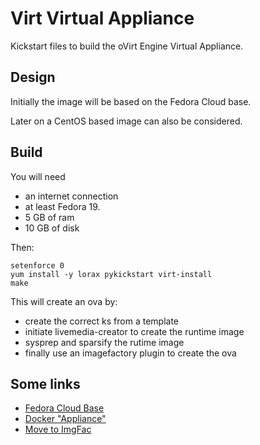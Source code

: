 
Virt Virtual Appliance
=======================

Kickstart files to build the oVirt Engine Virtual Appliance.


Design
------

Initially the image will be based on the Fedora Cloud base.

Later on a CentOS based image can also be considered.


Build
-----
You will need

* an internet connection
* at least Fedora 19.
* 5 GB of ram
* 10 GB of disk

Then:

    setenforce 0
    yum install -y lorax pykickstart virt-install
    make

This will create an ova by:
* create the correct ks from a template
* initiate livemedia-creator to create the runtime image
* sysprep and sparsify the rutime image
* finally use an imagefactory plugin to create the ova 


Some links
----------

* [Fedora Cloud Base](https://git.fedorahosted.org/cgit/spin-kickstarts.git/tree/fedora-x86_64-cloud.ks)
* [Docker "Appliance"](https://fedoraproject.org/wiki/Changes/Docker_Cloud_Image)
* [Move to ImgFac](https://fedoraproject.org/wiki/Changes/Move_to_ImageFactory_For_Cloud_Image_Creation)


